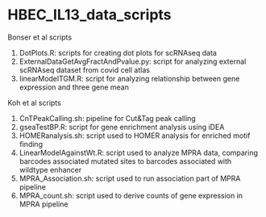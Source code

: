 # HBEC_IL13_data_scripts



Bonser et al scripts
1. DotPlots.R: scripts for creating dot plots for scRNAseq data
2. ExternalDataGetAvgFractAndPvalue.py: script for analyzing external scRNAseq dataset from covid cell atlas
3. linearModelTGM.R: script for analyzing relationship between gene expression and three gene mean


Koh et al scripts 
1. CnTPeakCalling.sh: pipeline for Cut&Tag peak calling
2. gseaTestBP.R: script for gene enrichment analysis using iDEA
3. HOMERanalysis.sh: script used to HOMER analysis for enriched motif finding
4. LinearModelAgainstWt.R: script used to analyze MPRA data, comparing barcodes associated mutated sites to barcodes associated with wildtype enhancer
5. MPRA_Association.sh: script used to run association part of MPRA pipeline
6. MPRA_count.sh: script used to derive counts of gene expression in MPRA pipeline
